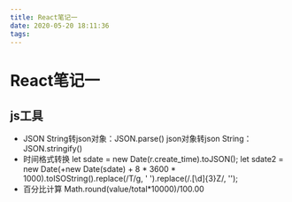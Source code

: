 ```yaml
---
title: React笔记一
date: 2020-05-20 18:11:36
tags:
---
```

# React笔记一
## js工具

- JSON
	String转json对象：JSON.parse()
	json对象转json String：JSON.stringify()
- 时间格式转换
	let sdate = new Date(r.create_time).toJSON();
    let sdate2 = new Date(+new Date(sdate) + 8 * 3600 * 1000).toISOString().replace(/T/g, ' ').replace(/\.[\d]{3}Z/, '');
- 百分比计算
	Math.round(value/total*10000)/100.00

